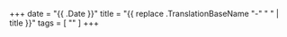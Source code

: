 +++
date = "{{ .Date }}"
title = "{{ replace .TranslationBaseName "-" " " | title }}"
tags = [ "" ]
+++

